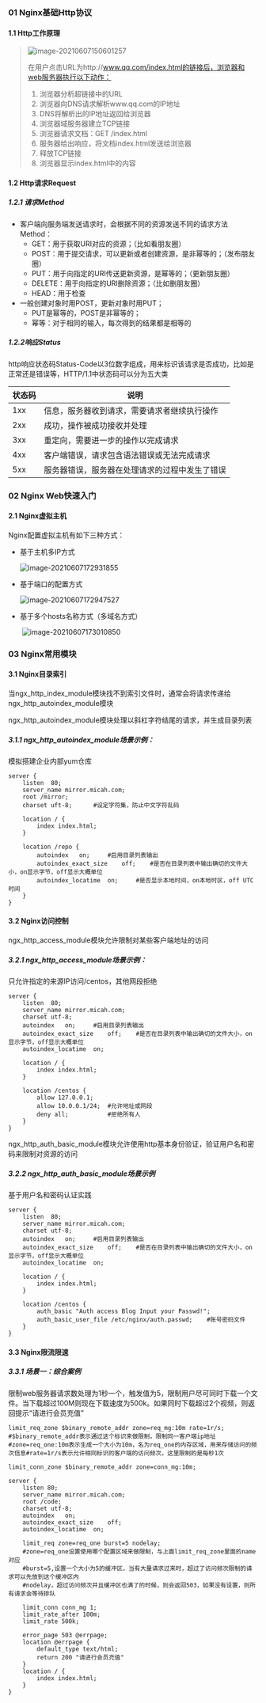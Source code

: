 ### 01 Nginx基础Http协议

####  1.1 Http工作原理

> ![image-20210607150601257](C:\Users\Administrator\AppData\Roaming\Typora\typora-user-images\image-20210607150601257.png)
>
> 在用户点击URL为http://www.qq.com/index.html的链接后，浏览器和web服务器执行以下动作：
>
> 1. 浏览器分析超链接中的URL
> 2. 浏览器向DNS请求解析www.qq.com的IP地址
> 3. DNS将解析出的IP地址返回给浏览器
> 4. 浏览器域服务器建立TCP链接        
> 5. 浏览器请求文档：GET /index.html
> 6. 服务器给出响应，将文档index.html发送给浏览器
> 7. 释放TCP链接
> 8. 浏览器显示index.html中的内容                                                                                                             

#### 1.2 Http请求Request

##### 1.2.1 请求Method

- 客户端向服务端发送请求时，会根据不同的资源发送不同的请求方法Method：
  - GET：用于获取URI对应的资源；（比如看朋友圈）
  - POST：用于提交请求，可以更新或者创建资源，是非幂等的；（发布朋友圈）
  - PUT：用于向指定的URI传送更新资源，是幂等的；（更新朋友圈）
  - DELETE：用于向指定的URI删除资源；（比如删朋友圈）
  - HEAD：用于检查
- 一般创建对象时用POST，更新对象时用PUT；
  - PUT是幂等的，POST是非幂等的；
  - 幂等：对于相同的输入，每次得到的结果都是相等的

##### 1.2.2响应Status

http响应状态码Status-Code以3位数字组成，用来标识该请求是否成功，比如是正常还是错误等，HTTP/1.1中状态码可以分为五大类

| 状态码 | 说明                                           |
| ------ | ---------------------------------------------- |
| 1xx    | 信息，服务器收到请求，需要请求者继续执行操作   |
| 2xx    | 成功，操作被成功接收并处理                     |
| 3xx    | 重定向，需要进一步的操作以完成请求             |
| 4xx    | 客户端错误，请求包含语法错误或无法完成请求     |
| 5xx    | 服务器错误，服务器在处理请求的过程中发生了错误 |

### 02 Nginx Web快速入门

#### 2.1 Nginx虚拟主机

Nginx配置虚拟主机有如下三种方式：

- 基于主机多IP方式

  ![image-20210607172931855](C:\Users\Administrator\AppData\Roaming\Typora\typora-user-images\image-20210607172931855.png)

- 基于端口的配置方式

  ![image-20210607172947527](C:\Users\Administrator\AppData\Roaming\Typora\typora-user-images\image-20210607172947527.png)

- 基于多个hosts名称方式（多域名方式）

  ​		![image-20210607173010850](C:\Users\Administrator\AppData\Roaming\Typora\typora-user-images\image-20210607173010850.png)

### 03 Nginx常用模块

#### 3.1 Nginx目录索引

当ngx_http_index_module模块找不到索引文件时，通常会将请求传递给ngx_http_autoindex_module模块

ngx_http_autoindex_module模块处理以斜杠字符结尾的请求，并生成目录列表

##### 3.1.1 ngx_http_autoindex_module场景示例：

模拟搭建企业内部yum仓库

```
server {
	listen	80;
	server_name	mirror.micah.com;
	root /mirror;
	charset	uft-8;		#设定字符集，防止中文字符乱码
	
	location / {
		index index.html;
	} 
	
	location /repo {
		autoindex	on;		#启用目录列表输出
		autoindex_exact_size	off;	#是否在目录列表中输出确切的文件大小，on显示字节，off显示大概单位
		autoindex_locatime	on;		#是否显示本地时间，on本地时区，off UTC时间
	}
}
```

#### 3.2 Nginx访问控制

ngx_http_access_module模块允许限制对某些客户端地址的访问

##### 3.2.1 ngx_http_access_module场景示例：

只允许指定的来源IP访问/centos，其他网段拒绝

```
server {
	listen	80;
	server_name	mirror.micah.com;
	charset	utf-8;
	autoindex	on;		#启用目录列表输出
	autoindex_exact_size	off;	#是否在目录列表中输出确切的文件大小，on显示字节，off显示大概单位
	autoindex_locatime	on;
	
	location / {
		index index.html;
	}
	
	location /centos {
		allow 127.0.0.1;
		allow 10.0.0.1/24;	#允许地址或网段
		deny all;			#拒绝所有人
	}
}
```

ngx_http_auth_basic_module模块允许使用http基本身份验证，验证用户名和密码来限制对资源的访问

##### 3.2.2 ngx_http_auth_basic_module场景示例

基于用户名和密码认证实践

```
server {
	listen	80;
	server_name mirror.micah.com;
	charset	utf-8;
	autoindex	on;		#启用目录列表输出
	autoindex_exact_size	off;	#是否在目录列表中输出确切的文件大小，on显示字节，off显示大概单位
	autoindex_locatime	on;
	
	location / {
		index index.html;
	}
	
	location /centos {
		auth_basic "Auth access Blog Input your Passwd!";
        auth_basic_user_file /etc/nginx/auth.passwd;	#账号密码文件
	}
}
```

#### 3.3 Nginx限流限速

##### 3.3.1 场景一：综合案例

限制web服务器请求数处理为1秒一个，触发值为5，限制用户尽可同时下载一个文件。当下载超过100M则现在下载速度为500k。如果同时下载超过2个视频，则返回提示“请进行会员充值”

```
limit_req_zone $binary_remote_addr zone=req_mg:10m rate=1r/s;
#$binary_remote_addr表示通过这个标识来做限制，限制同一客户端ip地址
#zone=req_one:10m表示生成一个大小为10m，名为req_one的内存区域，用来存储访问的频次信息#rate=1r/s表示允许相同标识的客户端的访问频次，这里限制的是每秒1次

limit_conn_zone $binary_remote_addr zone=conn_mg:10m;
    
server {
	listen 80;
	server_name	mirror.micah.com;
	root /code;
	charset utf-8;
	autoindex	on;	
	autoindex_exact_size	off;
	autoindex_locatime	on;
	
	limit_req zone=req_one burst=5 nodelay;
	#zone=req_one设置使用哪个配置区域来做限制，与上面limit_req_zone里面的name对应
	#burst=5,设置一个大小为5的缓冲区，当有大量请求过来时，超过了访问频次限制的请求可以先放到这个缓冲区内
	#nodelay，超过访问频次并且缓冲区也满了的时候，则会返回503，如果没有设置，则所有请求会等待排队
	
	limit_conn conn_mg 1;
	limit_rate_after 100m;
	limit_rate 500k; 
	
	error_page 503 @errpage;
	location @errpage {
		default_type text/html;
		return 200 "请进行会员充值"
	}
	location / {
		index index.html;
	}
}
```

